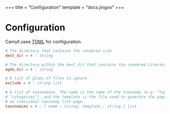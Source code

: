 +++
title = "Configuration"
template = "docs.jingoo"
+++

# Configuration

Camyll uses [TOML](https://toml.io/en/) for configuration.

```toml
# The directory that contains the rendered site
dest_dir = # : string

# The directory within the dest_dir that contains the rendered Literate Agda
agda_dir = # : string

# A list of globs of files to ignore
exclude = # : string list

# A list of taxonomies. The name is the name of the taxonomy (e.g. "tags",
# "categories"), and the template is the file used to generate the page for
# an individual taxonomy list page.
taxonomies = # : { name : string; template : string } list
```
